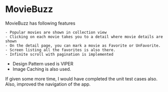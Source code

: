 # MovieBuzz

MovieBuzz has following features

	
	- Popular movies are shown in collection view
	- Clicking on each movie takes you to a detail where movie details are shown
	- On the detail page, you can mark a movie as Favorite or UnFavorite.
	- Screen listing all the favorites is also there.
	- Infinite scroll with pagination is implemented

 * Design Pattern used is VIPER
 * Image Caching is also used.
 
 If given some more time, I would have completed the unit test cases also.
 Also, improved the navigation of the app.
 
 
